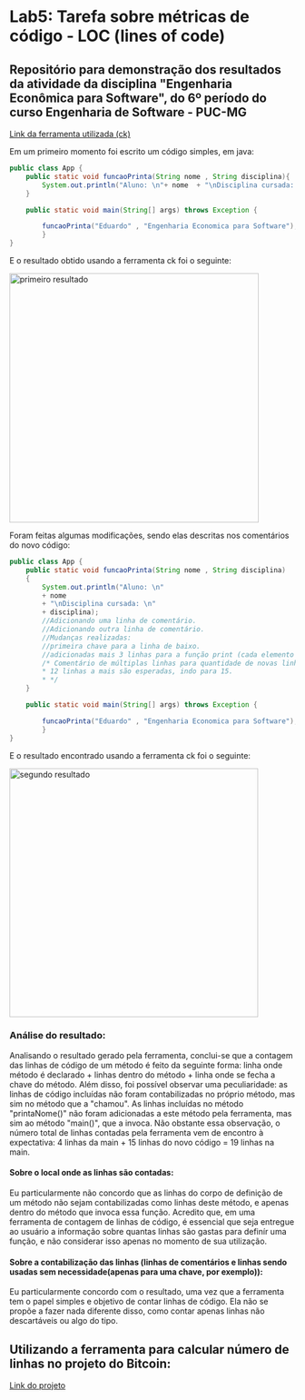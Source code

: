 # Lab5: Tarefa sobre métricas de código - LOC (lines of code)

## Repositório para demonstração dos resultados da atividade da disciplina "Engenharia Econômica para Software", do 6º período do curso Engenharia de Software - PUC-MG

[Link da ferramenta utilizada (ck)](https://github.com/mauricioaniche/ck)

Em um primeiro momento foi escrito um código simples, em java:

```java
public class App {
    public static void funcaoPrinta(String nome , String disciplina){
        System.out.println("Aluno: \n"+ nome  + "\nDisciplina cursada: \n" + disciplina);
    }

    public static void main(String[] args) throws Exception {

        funcaoPrinta("Eduardo" , "Engenharia Economica para Software");
        }
}

```
E o resultado obtido usando a ferramenta ck foi o seguinte:

<img width="439" alt="primeiro resultado " src="https://github.com/eduardobandeiramg/Lab05/assets/69736656/957b2ad2-7ade-41bb-bc4c-8edc6b0b2cc1">

Foram feitas algumas modificações, sendo elas descritas nos comentários do novo código:

```java
public class App {
    public static void funcaoPrinta(String nome , String disciplina)
    {
        System.out.println("Aluno: \n"
        + nome 
        + "\nDisciplina cursada: \n" 
        + disciplina);
        //Adicionando uma linha de comentário.
        //Adicionando outra linha de comentário.
        //Mudanças realizadas:
        //primeira chave para a linha de baixo.
        //adicionadas mais 3 linhas para a função print (cada elemento a ser printado em uma linha diferente).
        /* Comentário de múltiplas linhas para quantidade de novas linhas esperadas:
        * 12 linhas a mais são esperadas, indo para 15.
        * */
    }

    public static void main(String[] args) throws Exception {

        funcaoPrinta("Eduardo" , "Engenharia Economica para Software");
        }
}
```
E o resultado encontrado usando a ferramenta ck foi o seguinte:

<img width="438" alt="segundo resultado" src="https://github.com/eduardobandeiramg/Lab05/assets/69736656/275bede8-b66b-4244-be99-9e28e75e242b">

### Análise do resultado:
Analisando o resultado gerado pela ferramenta, conclui-se que a contagem das linhas de código de um método é feito da seguinte forma: linha onde método é declarado + linhas dentro do método + linha onde se fecha a chave do método. 
Além disso, foi possível observar uma peculiaridade: as linhas de código incluídas não foram contabilizadas no próprio método, mas sim no método que a "chamou". As linhas incluídas no método "printaNome()" não foram adicionadas a este método pela ferramenta, mas sim ao método "main()", que a invoca. 
Não obstante essa observação, o número total de linhas contadas pela ferramenta vem de encontro à expectativa: 4 linhas da main + 15 linhas do novo código = 19 linhas na main. 
#### Sobre o local onde as linhas são contadas: 
Eu particularmente não concordo que as linhas do corpo de definição de um método não sejam contabilizadas como linhas deste método, e apenas dentro do método que invoca essa função. 
Acredito que, em uma ferramenta de contagem de linhas de código, é essencial que seja entregue ao usuário a informação sobre quantas linhas são gastas para definír uma função, e não considerar isso apenas no momento de sua utilização.
#### Sobre a contabilização das linhas (linhas de comentários e linhas sendo usadas sem necessidade(apenas para uma chave, por exemplo)):
Eu particularmente concordo com o resultado, uma vez que a ferramenta tem o papel simples e objetivo de contar linhas de código. Ela não se propõe a fazer nada diferente disso, como contar apenas linhas não descartáveis ou algo do tipo. 

## Utilizando a ferramenta para calcular número de linhas no projeto do Bitcoin:
[Link do projeto](https://github.com/bitcoin/bitcoin)


